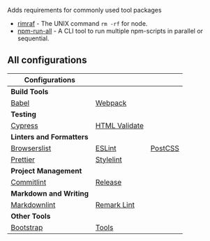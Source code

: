 Adds requirements for commonly used tool packages

*   [rimraf](https://www.npmjs.com/package/rimraf) - The UNIX command `rm -rf` for node.
*   [npm-run-all](https://www.npmjs.com/package/npm-run-all) - A CLI tool to run multiple npm-scripts in parallel or sequential.

## All configurations

| Configurations | | |
| --- | --- | --- |
| **Build Tools** | | |
| [Babel](packages/babel-config) | [Webpack](packages/webpack-config) | |
| **Testing** | | |
| [Cypress](packages/cypress-config) | [HTML Validate](packages/htmlvalidate-config/) |  |
| **Linters and Formatters** | | |
| [Browserslist](packages/browserslist-config) | [ESLint](packages/eslint-config) | [PostCSS](packages/postcss-config) |
| [Prettier](packages/prettier-config) | [Stylelint](packages/stylelint-config) | |
| **Project Management** | | |
| [Commitlint](packages/commitlint-config) | [Release](packages/release-config) |  |
| **Markdown and Writing** | | |
| [Markdownlint](packages/markdownlint-config) | [Remark Lint](packages/remark-config) |  |
| **Other Tools** | | |
| [Bootstrap](packages/bootstrap-config) | [Tools](packages/tools) |  |
